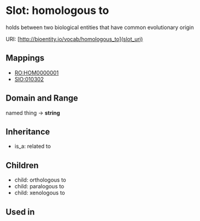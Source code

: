 # Slot: homologous to


holds between two biological entities that have common evolutionary origin

URI: [http://bioentity.io/vocab/homologous_to](slot_uri)
## Mappings

 * [RO:HOM0000001](http://purl.obolibrary.org/obo/RO_HOM0000001)
 * [SIO:010302](http://semanticscience.org/resource/SIO_010302)
## Domain and Range

named thing -> **string**
## Inheritance

 *  is_a: related to
## Children

 *  child: orthologous to
 *  child: paralogous to
 *  child: xenologous to
## Used in

